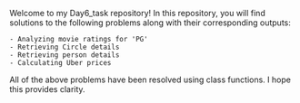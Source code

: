 Welcome to my Day6_task repository! In this repository, you will find solutions to the following problems along with their corresponding outputs:


    - Analyzing movie ratings for 'PG'
    - Retrieving Circle details
    - Retrieving person details
    - Calculating Uber prices

All of the above problems have been resolved using class functions. I hope this provides clarity.